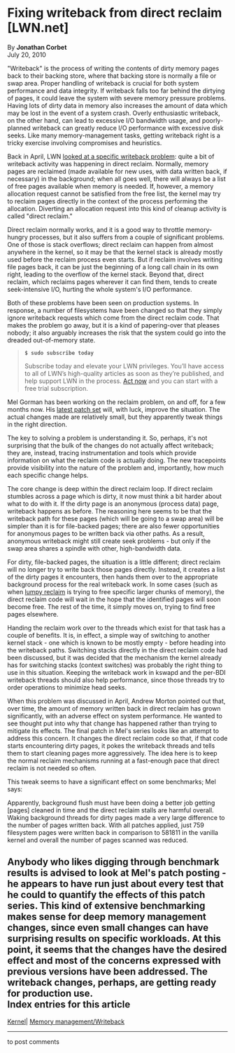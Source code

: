 # Fixing writeback from direct reclaim [LWN.net]

By **Jonathan Corbet**  
July 20, 2010 

"Writeback" is the process of writing the contents of dirty memory pages back to their backing store, where that backing store is normally a file or swap area. Proper handling of writeback is crucial for both system performance and data integrity. If writeback falls too far behind the dirtying of pages, it could leave the system with severe memory pressure problems. Having lots of dirty data in memory also increases the amount of data which may be lost in the event of a system crash. Overly enthusiastic writeback, on the other hand, can lead to excessive I/O bandwidth usage, and poorly-planned writeback can greatly reduce I/O performance with excessive disk seeks. Like many memory-management tasks, getting writeback right is a tricky exercise involving compromises and heuristics. 

Back in April, LWN [looked at a specific writeback problem](http://lwn.net/Articles/384093/): quite a bit of writeback activity was happening in direct reclaim. Normally, memory pages are reclaimed (made available for new uses, with data written back, if necessary) in the background; when all goes well, there will always be a list of free pages available when memory is needed. If, however, a memory allocation request cannot be satisfied from the free list, the kernel may try to reclaim pages directly in the context of the process performing the allocation. Diverting an allocation request into this kind of cleanup activity is called "direct reclaim." 

Direct reclaim normally works, and it is a good way to throttle memory-hungry processes, but it also suffers from a couple of significant problems. One of those is stack overflows; direct reclaim can happen from almost anywhere in the kernel, so it may be that the kernel stack is already mostly used before the reclaim process even starts. But if reclaim involves writing file pages back, it can be just the beginning of a long call chain in its own right, leading to the overflow of the kernel stack. Beyond that, direct reclaim, which reclaims pages wherever it can find them, tends to create seek-intensive I/O, hurting the whole system's I/O performance. 

Both of these problems have been seen on production systems. In response, a number of filesystems have been changed so that they simply ignore writeback requests which come from the direct reclaim code. That makes the problem go away, but it is a kind of papering-over that pleases nobody; it also arguably increases the risk that the system could go into the dreaded out-of-memory state. 

> **`$ sudo subscribe today`**
> 
> Subscribe today and elevate your LWN privileges. You’ll have access to all of LWN’s high-quality articles as soon as they’re published, and help support LWN in the process. [Act now](https://lwn.net/Promo/nst-sudo/claim) and you can start with a free trial subscription. 

Mel Gorman has been working on the reclaim problem, on and off, for a few months now. His [latest patch set](http://lwn.net/Articles/396512/) will, with luck, improve the situation. The actual changes made are relatively small, but they apparently tweak things in the right direction. 

The key to solving a problem is understanding it. So, perhaps, it's not surprising that the bulk of the changes do not actually affect writeback; they are, instead, tracing instrumentation and tools which provide information on what the reclaim code is actually doing. The new tracepoints provide visibility into the nature of the problem and, importantly, how much each specific change helps. 

The core change is deep within the direct reclaim loop. If direct reclaim stumbles across a page which is dirty, it now must think a bit harder about what to do with it. If the dirty page is an anonymous (process data) page, writeback happens as before. The reasoning here seems to be that the writeback path for these pages (which will be going to a swap area) will be simpler than it is for file-backed pages; there are also fewer opportunities for anonymous pages to be written back via other paths. As a result, anonymous writeback might still create seek problems - but only if the swap area shares a spindle with other, high-bandwidth data. 

For dirty, file-backed pages, the situation is a little different; direct reclaim will no longer try to write back those pages directly. Instead, it creates a list of the dirty pages it encounters, then hands them over to the appropriate background process for the real writeback work. In some cases (such as when [lumpy reclaim](http://lwn.net/Articles/211505/) is trying to free specific larger chunks of memory), the direct reclaim code will wait in the hope that the identified pages will soon become free. The rest of the time, it simply moves on, trying to find free pages elsewhere. 

Handing the reclaim work over to the threads which exist for that task has a couple of benefits. It is, in effect, a simple way of switching to another kernel stack - one which is known to be mostly empty - before heading into the writeback paths. Switching stacks directly in the direct reclaim code had been discussed, but it was decided that the mechanism the kernel already has for switching stacks (context switches) was probably the right thing to use in this situation. Keeping the writeback work in kswapd and the per-BDI writeback threads should also help performance, since those threads try to order operations to minimize head seeks. 

When this problem was discussed in April, Andrew Morton pointed out that, over time, the amount of memory written back in direct reclaim has grown significantly, with an adverse effect on system performance. He wanted to see thought put into why that change has happened rather than trying to mitigate its effects. The final patch in Mel's series looks like an attempt to address this concern. It changes the direct reclaim code so that, if that code starts encountering dirty pages, it pokes the writeback threads and tells them to start cleaning pages more aggressively. The idea here is to keep the normal reclaim mechanisms running at a fast-enough pace that direct reclaim is not needed so often. 

This tweak seems to have a significant effect on some benchmarks; Mel says: 

Apparently, background flush must have been doing a better job getting [pages] cleaned in time and the direct reclaim stalls are harmful overall. Waking background threads for dirty pages made a very large difference to the number of pages written back. With all patches applied, just 759 filesystem pages were written back in comparison to 581811 in the vanilla kernel and overall the number of pages scanned was reduced. 

Anybody who likes digging through benchmark results is advised to look at Mel's patch posting - he appears to have run just about every test that he could to quantify the effects of this patch series. This kind of extensive benchmarking makes sense for deep memory management changes, since even small changes can have surprising results on specific workloads. At this point, it seems that the changes have the desired effect and most of the concerns expressed with previous versions have been addressed. The writeback changes, perhaps, are getting ready for production use.  
Index entries for this article  
---  
[Kernel](/Kernel/Index)| [Memory management/Writeback](/Kernel/Index#Memory_management-Writeback)  
  


* * *

to post comments 
